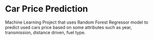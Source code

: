 # Car Price Prediction
Machine Learning Project that uses Random Forest Regressor model to predict used cars price based on some attributes such as  year, transmission, distance driven, fuel type.
